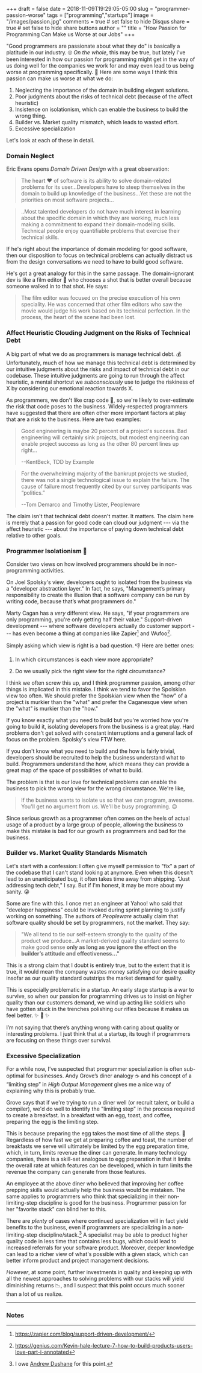 +++
draft = false
date = 2018-11-09T19:29:05-05:00
slug = "programmer-passion-worse"
tags = ["programming","startups"]
image = "/images/passion.jpg"
comments = true	# set false to hide Disqus
share = true	# set false to hide share buttons
author = ""
title = "How Passion for Programming Can Make us Worse at our Jobs"
+++

"Good programmers are passionate about what they do" is basically a platitude in our industry. 🙄 _On the whole_, this may be true, but lately I've been interested in how our passion for programming might get in the way of us doing well for the companies we work for and may even lead to us being worse at programming specifically. 🤔 Here are some ways I think this passion can make us worse at what we do:

1. Neglecting the importance of the domain in building elegant solutions.
1. Poor judgments about the risks of technical debt (because of the affect heuristic)
1. Insistence on isolationism, which can enable the business to build the wrong thing.
1. Builder vs. Market quality mismatch, which leads to wasted effort.
1. Excessive specialization

Let's look at each of these in detail.

### Domain Neglect

Eric Evans opens _Domain Driven Design_ with a great observation:

>The heart ❤️ of software is its ability to solve domain-related problems for its user...Developers have to steep themselves in the domain to build up knowledge of the business...Yet these are not the priorities on most software projects...

>..Most talented developers do not have much interest in learning about the specific domain in which they are working, much less making a commitment to expand their domain-modeling skills. Technical people enjoy quantifiable problems that exercise their technical skills.

If he's right about the importance of domain modeling for good software, then our disposition to focus on technical problems can actually distract us from the design conversations we need to have to build good software.

He's got a great analogy for this in the same passage. The domain-ignorant dev is like a film editor 🎥 who chooses a shot that is better overall because someone walked in to that shot. He says:

>The film editor was focused on the precise execution of his own speciality. He was concerned that other film editors who saw the movie would judge his work based on its technical perfection. In the process, the heart of the scene had been lost.

### Affect Heuristic Clouding Judgment on the Risks of Technical Debt

A big part of what we do as programmers is manage technical debt. 💰 Unfortunately, much of how we manage this technical debt is determined by our intuitive judgments about the risks and impact of technical debt in our codebase. These intuitive judgments are going to run through the affect heuristic, a mental shortcut we _subconsciously_ use to judge the riskiness of X by considering our emotional reaction towards X.

As programmers, we don't like crap code 🤬, so we're likely to over-estimate the risk that code poses to the business. Widely-respected programmers have suggested that there are often other more important factors at play that are a risk to the business. Here are two examples:

>Good engineering is maybe 20 percent of a project's success. Bad engineering will certainly sink projects, but modest engineering can enable project success as long as the other 80 percent lines up right...
>
>--KentBeck, TDD by Example

>For the overwhelming majority of the bankrupt projects we studied, there was not a single technological issue to explain the failure. The cause of failure most frequently cited by our survey participants was “politics.”
>
>--Tom Demarco and Timothy Lister, Peopleware

The claim isn't that technical debt doesn't matter. It matters. The claim here is merely that a passion for good code can cloud our judgment --- via the affect heuristic --- about the importance of paying down technical debt relative to other goals.

### Programmer Isolationism 🙉

Consider two views on how involved programmers should be in non-programming activities. 

On Joel Spolsky's view, developers ought to isolated from the business via a "developer abstraction layer." In fact, he says, "Management’s primary responsibility to create the illusion that a software company can be run by writing code, because that’s what programmers do." 

Marty Cagan has a _very_ different view. He says, "if your programmers are only programming, you're only getting half their value." Support-driven development --- where software developers actually do customer support --- has even become a thing at companies like Zapier[^1] and Wufoo[^2].

Simply asking which view is right is a bad question. 👎 Here are better ones: 

1. In which circumstances is each view more appropriate?

1. Do we usually pick the right view for the right circumstance?

I think we often screw this up, and I think programmer passion, among other things is implicated in this mistake. I think we tend to favor the Spolskian view too often. We should prefer the Spolskian view when the "how" of a project is murkier than the "what" and prefer the Caganesque view when the "what" is murkier than the "how."

If you know exactly what you need to build but you're worried how you're going to build it, isolating developers from the business is a great play. Hard problems don't get solved with constant interruptions and a general lack of focus on the problem. Spolsky's view FTW here.

If you don't know what you need to build and the how is fairly trivial, developers should be recruited to help the business understand what to build. Programmers understand the how, which means they can provide a great map of the space of possibilities of what to build.

The problem is that is our love for technical problems can enable the business to pick the wrong view for the wrong circumstance. We're like, 

>If the business wants to isolate us so that we can program, awesome. You'll get no argument from us. We'll be busy programming. 😉

Since serious growth as a programmer often comes on the heels of actual usage of a product by a large group of people, allowing the business to make this mistake is bad for our growth as programmers and bad for the business.

### Builder vs. Market Quality Standards Mismatch

Let's start with a confession: I often give myself permission to "fix" a part of the codebase that I can't stand looking at anymore. Even when this doesn't lead to an unanticipated bug, it often takes time away from shipping. "Just addressing tech debt," I say. But if I'm honest, it may be more about my sanity. 😜

Some are fine with this. I once met an engineer at Yahoo! who said that "developer happiness" could be invoked during sprint planning to justify working on something. The authors of _Peopleware_ actually claim that software quality should be set by programmers, not the market. They say:

>"We all tend to tie our self-esteem strongly to the quality of the product we produce…A market-derived quality standard seems to make good sense **only as long as you ignore the effect on the builder’s attitude and effectiveness…"**

This is a strong claim that I doubt is entirely true, but to the extent that it is true, it would mean the company wastes money satisfying our desire quality insofar as our quality standard outstrips the market demand for quality.

This is especially problematic in a startup. An early stage startup is a war to survive, so when our passion for programming drives us to insist on higher quality than our customers demand, we wind up acting like soldiers who have gotten stuck in the trenches polishing our rifles because it makes us feel better. ✨ 🔫 ✨

I’m not saying that there’s anything wrong with caring about quality or interesting problems. I just think that at a startup, its tough if programmers are focusing on these things over survival.

### Excessive Specialization

For a while now, I’ve suspected that programmer specialization is often sub-optimal for businesses. Andy Grove’s diner analogy ☕️ and his concept of a “limiting step” in _High Output Management_ gives me a nice way of explaining why this is probably true.

Grove says that if we're trying to run a diner well (or recruit talent, or build a compiler), we'd do well to identify the "limiting step" in the process required to create a breakfast. In a breakfast with an egg, toast, and coffee, preparing the egg is the limiting step.

This is because preparing the egg takes the most time of all the steps. 🍳 Regardless of how fast we get at preparing coffee and toast, the number of breakfasts we serve will ultimately be limited by the egg preparation time, which, in turn, limits revenue the diner can generate. In many technology companies, there is a skill-set analogous to egg preparation in that it limits the overall rate at which features can be developed, which in turn limits the revenue the company can generate from those features. 

An employee at the above diner who believed that improving her coffee prepping skills would actually help the business would be mistaken. The same applies to programmers who think that specializing in their non-limiting-step discipline is good for the business. Programmer passion for her "favorite stack" can blind her to this.

There are _plenty_ of cases where continued specialization will in fact yield benefits to the business, even if programmers are specializing in a non-limiting-step discipline/stack.[^3] A specialist may be able to product higher quality code in less time that contains less bugs, which could lead to increased referrals for your software product. Moreover, deeper knowledge can lead to a richer view of what's possible with a given stack, which can better inform product and project management decisions.

_However_, at some point, further investments in quality and keeping up with all the newest approaches to solving problems with our stacks will yield diminishing returns 📉, and I suspect that this point occurs much sooner than a lot of us realize.

---

### Notes

[^1]: https://zapier.com/blog/support-driven-development/

[^2]: https://genius.com/Kevin-hale-lecture-7-how-to-build-products-users-love-part-i-annotated

[^3]: I owe [Andrew Dushane](https://twitter.com/andrewdushane?lang=en) for this point.
